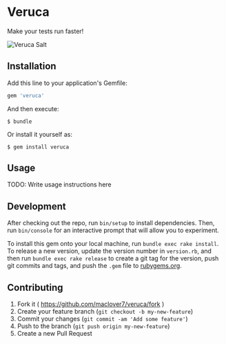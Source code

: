 # Veruca

Make your tests run faster!

![Veruca Salt](http://www.teen.com/wp-content/uploads/2014/03/only-child-problems-sharing-main.jpg)

## Installation

Add this line to your application's Gemfile:

```ruby
gem 'veruca'
```

And then execute:

    $ bundle

Or install it yourself as:

    $ gem install veruca

## Usage

TODO: Write usage instructions here

## Development

After checking out the repo, run `bin/setup` to install dependencies. Then, run `bin/console` for an interactive prompt that will allow you to experiment.

To install this gem onto your local machine, run `bundle exec rake install`. To release a new version, update the version number in `version.rb`, and then run `bundle exec rake release` to create a git tag for the version, push git commits and tags, and push the `.gem` file to [rubygems.org](https://rubygems.org).

## Contributing

1. Fork it ( https://github.com/maclover7/veruca/fork )
2. Create your feature branch (`git checkout -b my-new-feature`)
3. Commit your changes (`git commit -am 'Add some feature'`)
4. Push to the branch (`git push origin my-new-feature`)
5. Create a new Pull Request
